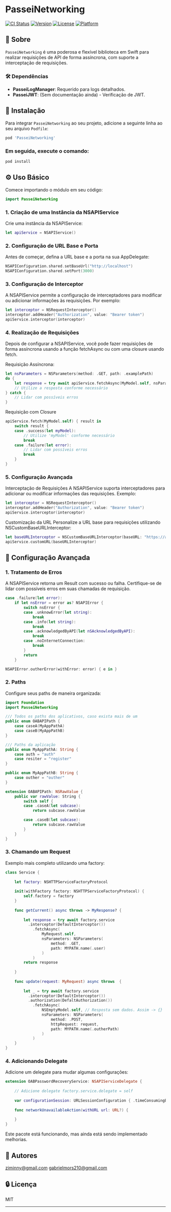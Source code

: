 # PasseiNetworking

[![CI Status](https://img.shields.io/travis/95707007/PasseiNetworking.svg?style=flat)](https://travis-ci.org/95707007/PasseiNetworking)
[![Version](https://img.shields.io/cocoapods/v/PasseiNetworking.svg?style=flat)](https://cocoapods.org/pods/PasseiNetworking)
[![License](https://img.shields.io/cocoapods/l/PasseiNetworking.svg?style=flat)](https://cocoapods.org/pods/PasseiNetworking)
[![Platform](https://img.shields.io/cocoapods/p/PasseiNetworking.svg?style=flat)](https://cocoapods.org/pods/PasseiNetworking)

## 🔎 Sobre

`PasseiNetworking` é uma poderosa e flexível biblioteca em Swift para realizar requisições de API de forma assíncrona, com suporte a interceptação de requisições.

### 🛠️ Dependências

- **PasseiLogManager**: Requerido para logs detalhados.
- **PasseiJWT**: (Sem documentação ainda) - Verificação de JWT.

## 🔧 Instalação

Para integrar `PasseiNetworking` ao seu projeto, adicione a seguinte linha ao seu arquivo `Podfile`:

```ruby
pod 'PasseiNetworking'
```

### Em seguida, execute o comando:

```swift
pod install
```
## ⚙️ Uso Básico

Comece importando o módulo em seu código:

```swift
import PasseiNetworking
```
### 1. Criação de uma Instância da NSAPIService
Crie uma instância da NSAPIService:

```swift
let apiService = NSAPIService()
```
### 2. Configuração de URL Base e Porta
Antes de começar, defina a URL base e a porta na sua AppDelegate:

```swift
NSAPIConfiguration.shared.setBaseUrl("http://localhost")
NSAPIConfiguration.shared.setPort(3000)
```

### 3. Configuração de Interceptor
A NSAPIService permite a configuração de interceptadores para modificar ou adicionar informações às requisições. Por exemplo:

```swift
let interceptor = NSRequestInterceptor()
interceptor.addHeader("Authorization", value: "Bearer token")
apiService.interceptor(interceptor)
```

### 4. Realização de Requisições
Depois de configurar a NSAPIService, você pode fazer requisições de forma assíncrona usando a função fetchAsync ou com uma closure usando fetch.

Requisição Assíncrona:
```swift
let nsParameters = NSParameters(method: .GET, path: .examplePath)
do {
    let response = try await apiService.fetchAsync(MyModel.self, nsParameters: nsParameters)
    // Utilize a resposta conforme necessário
} catch {
    // Lidar com possíveis erros
}
```

Requisição com Closure

```swift
apiService.fetch(MyModel.self) { result in
    switch result {
    case .success(let myModel):
        // Utilize 'myModel' conforme necessário
        break
    case .failure(let error):
        // Lidar com possíveis erros
        break
    }
}
```

### 5. Configuração Avançada
Interceptação de Requisições
A NSAPIService suporta interceptadores para adicionar ou modificar informações das requisições. Exemplo:

```swift
let interceptor = NSRequestInterceptor()
interceptor.addHeader("Authorization", value: "Bearer token")
apiService.interceptor(interceptor)
```
Customização da URL
Personalize a URL base para requisições utilizando NSCustomBaseURLInterceptor:

```swift
let baseURLInterceptor = NSCustomBaseURLInterceptor(baseURL: "https://api.example.com")
apiService.customURL(baseURLInterceptor)
```

## 🧰 Configuração Avançada

### 1. Tratamento de Erros
A NSAPIService retorna um Result com sucesso ou falha. Certifique-se de lidar com possíveis erros em suas chamadas de requisição.

```swift
case .failure(let error):
    if let nsError = error as? NSAPIError {
        switch nsError {
        case .unknowError(let string):
            break
        case .info(let string):
            break
        case .acknowledgedByAPI(let nSAcknowledgedByAPI):
            break
        case .noInternetConnection:
            break
        }
        return
    }

NSAPIError.outherError(withError: error) { e in }
```

### 2. Paths
Configure seus paths de maneira organizada:

```swift
import Foundation
import PasseiNetworking

/// Todos os paths dos aplicativos, caso exista mais de um
public enum OABAPIPath {
    case caseA(MyAppPathA)
    case caseB(MyAppPathB)
}

/// Paths da aplicação
public enum MyAppPathA: String {
    case auth = "auth"
    case resiter = "register"
}

public enum MyAppPathB: String {
    case outher = "outher"
}

extension OABAPIPath: NSRawValue {
    public var rawValue: String {
        switch self {
        case .caseA(let subcase):
            return subcase.rawValue

        case .caseB(let subcase):
            return subcase.rawValue
        }
    }
}
```

### 3. Chamando um Request
Exemplo mais completo utilizando uma factory:

```swift
class Service {
    
    let factory: NSHTTPServiceFactoryProtocol
    
    init(withFactory factory: NSHTTPServiceFactoryProtocol) {
        self.factory = factory
    }
    
    func getCurrent() async throws -> MyResponse? {
        
        let response = try await factory.service
          .interceptor(DefaultInterceptor())
            .fetchAsync(
                MyRequest.self,
                nsParameters: NSParameters(
                    method: .GET,
                    path: MYPATH.name(.user)
                )
            )
        return response
        
    }
    
    func update(request: MyRequest) async throws  {
        
        let _ = try await factory.service
          .interceptor(DefaultInterceptor())
          .authorization(DefaltAuthorization())
            .fetchAsync(
                NSEmptyModel.self, // Resposta sem dados. Assim -> {}
                nsParameters: NSParameters(
                    method: .POST,
                    httpRequest: request,
                    path: MYPATH.name(.outherPath)
                )
            )
    }
}
```

### 4. Adicionando Delegate
Adicione um delegate para mudar algumas configurações:

```swift
extension OABPasswordRecoveryService: NSAPIServiceDelegate {
    
    // Adicione delegate factory.service.delegate = self
    
    var configurationSession: URLSessionConfiguration { .timeConsumingBackgroundTasks }
    
    func networkUnavailableAction(withURL url: URL?) {
         
    }
}
```

Este pacote está funcionando, mas ainda está sendo implementado melhorias.

## 📝 Autores
ziminny@gmail.com
gabrielmors210@gmail.com

## 🔒 Licença
MIT


--------------------------------------------------------------------------------------------

